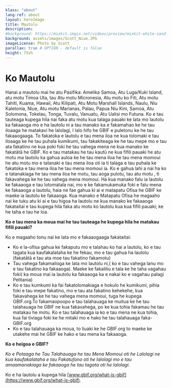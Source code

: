 ```yaml
---
klass: "about"
lang-ref: about
layout: heroImage
title: Mautolu
description:
#background: https://mixkit.imgix.net/videos/preview/mixkit-white-sand-beach-and-palm-trees-1564-0.jpg?w=1200&h=630&fit=crop
background: assets/images/Scott_Niue.JPG
imageLicense: Photo by Scott
parallax: true # OPTION - default is false
height: 75vh
---
```

# Ko Mautolu

Hanai a mautolu mai he atu Pasifika:
Amelika Samoa, Atu Luga/Kuki Island, atu motu Timoa Uta, tau Atu motu Micronesia, Atu motu ko Fiti, Atu motu Tahiti, Kuama, Hawaii, Atu Kilipati, Atu Motu Marshall Islands, Naulu, Niu Kaletonia, Niue, Atu motu Marianas, Palau, Papua Niu Kini, Samoa, Atu Solomona, Tokelau, Tonga, Tuvalu, Vanuatu, Atu Ualisi mo Futuna.
Ko e tau tauteaga kupega hila nai faka atu motu kua talaga pauaki ke lata mo lautolu ka fakaaoga mo e ha lautolu ni a tau manako ka e fakamahao ke he tau iloaaga he matakavi he lalolagi, I lalo hifo he GBIF e puletonu ke he tau fakaaogaaga. To fakatoka e lautolu e tau mena iloa ne kua tolomaki e tau iloaaga ke he tau puhala kumikumi, tau fakakiteaga ke he tau mepe mo e tau ata fakatino ne kua poki foki he tau vahega mena ne kua manako ke fakatātā he GBIF. Ko e tau matakau he tau kautū ne kua fifili pauaki he atu motu ma lautolu ka gahua auloa ke he tau mena iloa he tau mena momoui he atu motu mo e tatanaki e tau mena iloa oti ia ti talaga e tau puhala ke fakatoka e tau mena iloa he tau mena momoui ia. Ko e gahua lahi a nai ha ko e tatanakiaga he tau mena iloa he motu, tau aoga pulotu, tau atu motu , ti fakavahega ke he tau vahega mena momoui.
Ha kua manako falu ia lautolu ke fakaaoga e tau lotomatala nai, mo e ke fakamukamuka foki e falu mena ke fakaaoga a lautolu,  haia ne fae gahua ki ai e matapatu Ofisa he GBIF ke maeke ia lautolu ke fakaaoga. Kua manako e Matapatu Ofisa he magaaho nai ke tuku atu ki ai e tau higoa ha lautolu ne kua manako ke fakaaoga fakataitai e tau kupega hila faka atu motu ko lautolu kua kua fifili pauaki; ke he taha e tau he loa.

**Ko e tau mena ka moua mai he tau tauteaga he kupega hila he matakau fifili pauaki?**

Ko e magaaho tonu nai ke lata mo e fakaaogaaga fakataitai:

* Ko e la-ofisa gahua ke fakaputu mo e talahau ko hai a lautolu, ko e tau tagata kua kaufakalataha ke he fekau, mo e tau gahua ha lautolu (fakatātā e tau ata moe tau fakatino fakamotu)
* Tau vahega fakamailoga ke lata mo lautolu ni,( ko e tau vahega lanu  mo e tau fakatino ka fakaaoga). Maeke ke fakaliliu e tala ke he taha vagahau foki( ka moua mai ia lautolu ka fakaaoga ka e nakai ko e vagahau palagi Pelitania)
* Ko e tau kumkumi ka fai fakatolomakiaga e hokulo he kumikumi, pihia foki e tau mepe fakatino, mo e tau ata fakatino kehekehe, kua fakavahega ke he tau vahega mena momoui, tuga he kupega GBIF.org.To fakamaopoopo e tau talahauaga ke muitua ke he tau talahauaga he GBIF ne kua fakavahega, po ke kua tohia fakamau he tau matakau he motu. Ko e tau talahauaga ia ko e tau mena ne kua tohia, kua fai tiviaga foki ke he mitaki mo e hako he tau talahauaga faka-GBIF.org
* Ko e tau talahauaga ka moua, to liuaki ke he GBIF.org to maeke ke utakehe mai he GBIF ke hako e tau mena ka fakaaoga.

**Ko e heigoa e GBIF?**

*Ko e Potaaga he Tau Talahauaga he tau Mena Momoui oti he Lalolagi ne kua kaufakalataha e tau Fakatufono oti he lalolagi mo e tau amaamanakiaga ke fakaaoga he tau tagata oti he lalolagi.*

Ko e ha lautolu a kupega hila [www.gbif.org/what-is-gbif](https://www.gbif.org/what-is-gbif).
